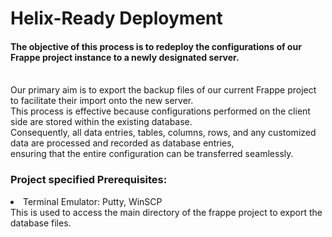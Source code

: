 <h1>Helix-Ready Deployment</h1>
<h4>The objective of this process is to redeploy the configurations of our Frappe project instance to a newly designated server.</h4>

<a>
<br>Our primary aim is to export the backup files of our current Frappe project to facilitate their import onto the new server. 
<br>This process is effective because configurations performed on the client side are stored within the existing database. 
<br>Consequently, all data entries, tables, columns, rows, and any customized data are processed and recorded as database entries, 
<br>ensuring that the entire configuration can be transferred seamlessly.
</a>

<h3>Project specified Prerequisites:</h3>
<div>
  <li>
    Terminal Emulator: Putty, WinSCP
  </li>
  <a>This is used to access the main directory of the frappe project to export the database files.</a>
</div>




